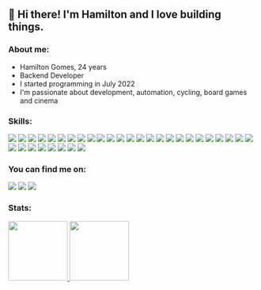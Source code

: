 ## 👋 Hi there! I'm Hamilton and I love building things.

### **About me:**

* Hamilton Gomes, 24 years
* Backend Developer
* I started programming in July 2022
* I'm passionate about development, automation, cycling, board games and cinema

### **Skills:**

<p align="left">
<img src="https://img.shields.io/badge/Java-0F5700?style=for-the-badge&logo=openjdk&logoColor=white"/>
<img src="https://img.shields.io/badge/Spring-3DB723?style=for-the-badge&logo=spring&logoColor=white"/>
<img src="https://img.shields.io/badge/MySQL-157B00?style=for-the-badge&logo=mysql&logoColor=white"/>
<img src="https://img.shields.io/badge/PostgreSQL-5EC648?style=for-the-badge&logo=postgresql&logoColor=white"/>
<img src="https://img.shields.io/badge/Microsoft_Azure-0F5700?style=for-the-badge&logo=microsoft-azure&logoColor=white"/>
<img src="https://img.shields.io/badge/Amazon_AWS-5EC648?style=for-the-badge&logo=amazonaws&logoColor=white"/>
<img src="https://img.shields.io/badge/Apache%20Kafka-157B00?style=for-the-badge&logo=apachekafka"/>  
<img src="https://img.shields.io/badge/android%20studio-3DB723?style=for-the-badge&logo=android%20studio&logoColor=white"/>
<img src="https://img.shields.io/badge/IntelliJIDEA-157B00.svg?style=for-the-badge&logo=intellij-idea&logoColor=white"/>
<img src="https://img.shields.io/badge/-selenium-3DB723?style=for-the-badge&logo=selenium&logoColor=white"/>
<img src="https://img.shields.io/badge/Trello-157B00?style=for-the-badge&logo=Trello&logoColor=white"/>
<img src="https://img.shields.io/badge/visual%20studio%20code-0F5700?logo=visual-studio-code&style=for-the-badge&logoColor=white"/>
<img src="https://img.shields.io/badge/github%20pages-5EC648?logo=github&style=for-the-badge&logoColor=white"/>
<img src="https://img.shields.io/badge/react%20native-0F5700?logo=react&style=for-the-badge&logoColor=white"/>
<img src="https://img.shields.io/badge/html5-5EC648?logo=html5&style=for-the-badge&logoColor=white"/>
<img src="https://img.shields.io/badge/sqlite-3DB723?logo=sqlite&style=for-the-badge&logoColor=white"/>
<img src="https://img.shields.io/badge/markdown-5EC648?logo=markdown&style=for-the-badge&logoColor=white"/>
<img src="https://img.shields.io/badge/git-0F5700?logo=git&style=for-the-badge&logoColor=white"/>
<img src="https://img.shields.io/badge/docker-5EC648?logo=docker&style=for-the-badge&logoColor=white"/>
<img src="https://img.shields.io/badge/typescript-157B00?logo=typescript&style=for-the-badge&logoColor=white"/>
<img src="https://img.shields.io/badge/npm-0F5700?logo=npm&style=for-the-badge&logoColor=white"/>
<img src="https://img.shields.io/badge/css3-157B00?logo=css3&style=for-the-badge&logoColor=white"/>
<img src="https://img.shields.io/badge/javascript-3DB723?logo=javascript&style=for-the-badge&logoColor=white"/>
<img src="https://img.shields.io/badge/python-0F5700?logo=python&style=for-the-badge&logoColor=white"/>
<img src="https://img.shields.io/badge/github-3DB723?logo=github&style=for-the-badge&logoColor=white"/>
<img src="https://img.shields.io/badge/express.js-5EC648?logo=express&style=for-the-badge&logoColor=white"/>
<img src="https://img.shields.io/badge/react-0F5700?logo=react&style=for-the-badge&logoColor=white"/>
<img src="https://img.shields.io/badge/jira-5EC648?logo=jira&style=for-the-badge&logoColor=white"/>
<img src="https://img.shields.io/badge/node.js-0F5700?logo=node.js&style=for-the-badge&logoColor=white"/>
<img src="https://img.shields.io/badge/flask-5EC648?logo=flask&style=for-the-badge&logoColor=white"/>
<img src="https://img.shields.io/badge/figma-157B00?logo=figma&style=for-the-badge&logoColor=white"/>
<img src="https://img.shields.io/badge/vercel-0F5700?logo=vercel&style=for-the-badge&logoColor=white"/>
<img src="https://img.shields.io/badge/bootstrap-157B00?logo=bootstrap&style=for-the-badge&logoColor=white"/>
</p>

### **You can find me on:**

<div>
<a href="https://www.linkedin.com/in/hamiltongomes-8/"><img src="https://img.shields.io/badge/LinkedIn-0F5700?style=for-the-badge&logo=linkedin&logoColor=white"></a>
<a href="mailto:hamilton.gomes8@hotmail.com"><img src="https://img.shields.io/badge/Microsoft_Outlook-157B00?style=for-the-badge&logo=microsoft-outlook&logoColor=white"></a>
<a href="https://www.hackerrank.com/profile/hamilton_gomes8"><img src="https://img.shields.io/badge/-Hackerrank-5EC648?style=for-the-badge&logo=HackerRank&logoColor=white"></a>
</div>

### **Stats:**

<div>
<a href="https://github.com/hamiltonGomes">
<img height="120em" src="https://github-readme-stats.vercel.app/api?username=hamiltonGomes&show_icons=true&theme=chartreuse-dark&include_all_commits=true&count_private=true"/>
<img height="120em" src="https://github-readme-stats.vercel.app/api/top-langs/?username=hamiltonGomes&layout=compact&langs_count=7&theme=chartreuse-dark"/>
</div>

